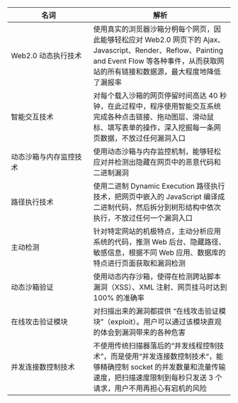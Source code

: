 <style>
  table th:first-of-type{
  width:170px;}
  </style>
  
| 名词 | 解析 |
|---------|---------|
| Web2.0 动态执行技术 | 使用真实的浏觅器沙箱分枂每个网页，因此能够轻松应对 Web2.0 网页下的 Ajax、Javascript、Render、Reflow、Painting and Event Flow 等各种事件，从而获取网站的所有链接和数据源，最大程度地降低了漏报率 |
| 智能交互技术 | 对每个载入沙箱的网页停留时间高达 40 秒钟，在此过程中，程序使用智能交互系统完成各种点击链接、拖动图层、滑动鼠标、填写表单的操作，深入挖掘每一条网页数据，不放过任何漏洞入口 |
| 动态沙箱与内存监控技术 | 使用动态沙箱与内存监控机制，能够轻松应对并检测出隐藏在网页中的恶意代码和二进制漏洞 |
| 路径执行技术 | 使用二进制 Dynamic Execution 路径执行技术，把网页中嵌入的 JavaScript 编译成二进制代码，然后拆分到树形结构中依次执行，不放过任何一个漏洞入口 |
| 主动检测 | 针对特定网站的机极特点，主动分析应用系统的代码，推测 Web 后台、隐藏路径、敏感信息，根据不同 Web 应用、数据库的特点进行页面获取和漏洞检测 |
| 动态沙箱验证 | 使用动态内存沙箱，使得在检测跨站脚本漏洞（XSS）、XML 注射、网页挂马时达到 100% 的准确率 |
| 在线攻击验证模块  | 对扫描出来的漏洞都提供 “在线攻击验证模块”（exploit）。用户可以通过该模块直观的体会到漏洞带来的各种危害 |
| 并发连接数控制技术  | 不使用传统扫描器落后的“并发线程控制技术”，而是使用“并发连接数控制技术“，能够精确控制 socket 的并发数量和流量传输速度，把扫描速度限制到每秒只发送 3 个请求，用户不用再担心有宕机的风险 |
